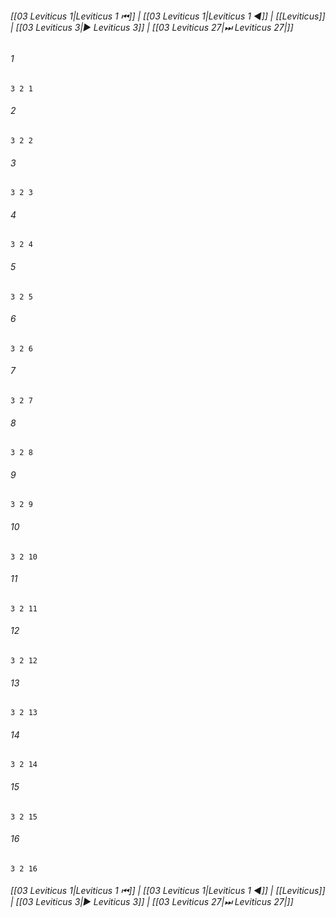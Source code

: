 
###### [[03 Leviticus 1|Leviticus 1 ⏮]] | [[03 Leviticus 1|Leviticus 1 ◀]] | [[Leviticus]] | [[03 Leviticus 3|▶ Leviticus 3]] | [[03 Leviticus 27|⏭ Leviticus 27|]]

###### 1
``` verse
3 2 1 
```
###### 2
``` verse
3 2 2 
```
###### 3
``` verse
3 2 3 
```
###### 4
``` verse
3 2 4 
```
###### 5
``` verse
3 2 5 
```
###### 6
``` verse
3 2 6 
```
###### 7
``` verse
3 2 7 
```
###### 8
``` verse
3 2 8 
```
###### 9
``` verse
3 2 9 
```
###### 10
``` verse
3 2 10 
```
###### 11
``` verse
3 2 11 
```
###### 12
``` verse
3 2 12 
```
###### 13
``` verse
3 2 13 
```
###### 14
``` verse
3 2 14 
```
###### 15
``` verse
3 2 15 
```
###### 16
``` verse
3 2 16 
```

###### [[03 Leviticus 1|Leviticus 1 ⏮]] | [[03 Leviticus 1|Leviticus 1 ◀]] | [[Leviticus]] | [[03 Leviticus 3|▶ Leviticus 3]] | [[03 Leviticus 27|⏭ Leviticus 27|]]

